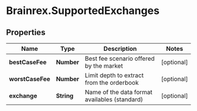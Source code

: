 # Brainrex.SupportedExchanges

## Properties
Name | Type | Description | Notes
------------ | ------------- | ------------- | -------------
**bestCaseFee** | **Number** | Best fee scenario offered by the market | [optional] 
**worstCaseFee** | **Number** | Limit depth to extract from the orderbook | [optional] 
**exchange** | **String** | Name of the data format availables (standard) | [optional] 


